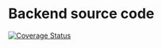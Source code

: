 # Backend source code

[![Coverage Status](https://coveralls.io/repos/github/falco-gg/blockchain/badge.svg?branch=main&t=qN2lID)](https://coveralls.io/github/falco-gg/blockchain?branch=main)
